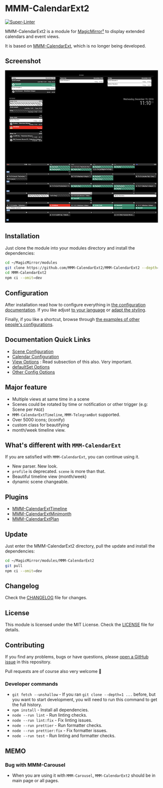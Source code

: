 # MMM-CalendarExt2

[![Super-Linter](https://github.com/MMM-CalendarExt2/MMM-CalendarExt2/actions/workflows/superlinter.yaml/badge.svg)](https://github.com/marketplace/actions/super-linter)

MMM-CalendarExt2 is a module for [MagicMirror²](https://github.com/MagicMirrorOrg/MagicMirror) to display extended calendars and event views.

It is based on [MMM-CalendarExt](https://github.com/eouia/MMM-CalendarExt), which is no longer being developed.

## Screenshot

![screenshot](screenshot.png)

## Installation

Just clone the module into your modules directory and install the dependencies:

```sh
cd ~/MagicMirror/modules
git clone https://github.com/MMM-CalendarExt2/MMM-CalendarExt2 --depth=1
cd MMM-CalendarExt2
npm ci --omit=dev
```

## Configuration

After installation read how to configure everything in [the configuration documentation](docs/Configuration.md).
If you like adjust [to your language](docs/Localization.md) or [adapt the styling](docs/Styling.md).

Finally, if you like a shortcut, browse through [the examples of other people's configurations](docs/examples).

## Documentation Quick Links

- [Scene Configuration](docs/Configuration/Scene.md)
- [Calendar Configuration](docs/Configuration/Calendar.md)
- [View Options](docs/Configuration/View.md) : Read subsection of this also. Very important.
- [defaultSet Options](docs/Configuration/defaultSet.md)
- [Other Config Options](docs/Configuration/Others.md)

## Major feature

- Multiple views at same time in a scene
- Scenes could be rotated by time or notification or other trigger (e.g: Scene per `PAGE`)
- `MMM-CalendarExtTimeline`, `MMM-TelegramBot` supported.
- Over 5000 icons; (iconify)
- custom class for beautifying
- month/week timeline view.

## What's different with `MMM-CalendarExt`

If you are satisfied with `MMM-CalendarExt`, you can continue using it.

- New parser. New look.
- `profile` is deprecated. `scene` is more than that.
- Beautiful timeline view (month/week)
- dynamic scene changeable.

## Plugins

- [MMM-CalendarExtTimeline](https://github.com/MMM-CalendarExt2/MMM-CalendarExtTimeline)
- [MMM-CalendarExtMinimonth](https://github.com/MMM-CalendarExt2/MMM-CalendarExtMinimonth)
- [MMM-CalendarExtPlan](https://github.com/MMM-CalendarExt2/MMM-CalendarExtPlan)

## Update

Just enter the MMM-CalendarExt2 directory, pull the update and install the dependencies:

```bash
cd ~/MagicMirror/modules/MMM-CalendarExt2
git pull
npm ci --omit=dev
```

## Changelog

Check the [CHANGELOG](CHANGELOG.md) file for changes.

## License

This module is licensed under the MIT License. Check the [LICENSE](LICENSE.md) file for details.

## Contributing

If you find any problems, bugs or have questions, please [open a GitHub issue](https://github.com/MMM-CalendarExt2/MMM-CalendarExt2/issues) in this repository.

Pull requests are of course also very welcome 🙂

### Developer commands

- `git fetch --unshallow` - If you ran `git clone --depth=1 ...` before, but you want to start development, you will need to run this command to get the full history.
- `npm install` - Install all dependencies.
- `node --run lint` - Run linting checks.
- `node --run lint:fix` - Fix linting issues.
- `node --run prettier` - Run formatter checks.
- `node --run prettier:fix` - Fix formatter issues.
- `node --run test` - Run linting and formatter checks.

## MEMO

### Bug with MMM-Carousel

- When you are using it with `MMM-Carousel`, `MMM-CalendarExt2` should be in main page or all pages.
